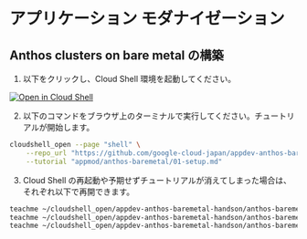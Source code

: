 # アプリケーション モダナイゼーション

## Anthos clusters on bare metal の構築

1. 以下をクリックし、Cloud Shell 環境を起動してください。

[![Open in Cloud Shell](https://gstatic.com/cloudssh/images/open-btn.png)](https://console.cloud.google.com/home/dashboard?cloudshell=true)

2. 以下のコマンドをブラウザ上のターミナルで実行してください。チュートリアルが開始します。

```sh
cloudshell_open --page "shell" \
    --repo_url "https://github.com/google-cloud-japan/appdev-anthos-baremetal-handson.git" \
    --tutorial "appmod/anthos-baremetal/01-setup.md"
```

3. Cloud Shell の再起動や予期せずチュートリアルが消えてしまった場合は、それぞれ以下で再開できます。

```sh
teachme ~/cloudshell_open/appdev-anthos-baremetal-handson/anthos-baremetal/01-setup.md
teachme ~/cloudshell_open/appdev-anthos-baremetal-handson/anthos-baremetal/02-devops.md
teachme ~/cloudshell_open/appdev-anthos-baremetal-handson/anthos-baremetal/09-teardown.md
```
